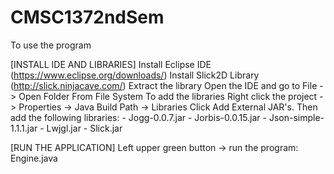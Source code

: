 # CMSC1372ndSem


To use the program


[INSTALL IDE AND LIBRARIES]
	Install Eclipse IDE (https://www.eclipse.org/downloads/)
	Install Slick2D Library (http://slick.ninjacave.com/)
	Extract the library
	Open the IDE and go to File -> Open Folder From File System
	To add the libraries Right click the project -> Properties -> Java Build Path -> Libraries
	Click Add External JAR's. Then add the following libraries: - Jogg-0.0.7.jar - Jorbis-0.0.15.jar - Json-simple-1.1.1.jar - Lwjgl.jar - 		Slick.jar

[RUN THE APPLICATION]
Left upper green button -> run the program: Engine.java 
